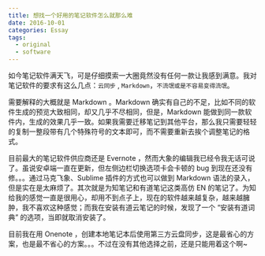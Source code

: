 ```yaml
---
title: 想找一个好用的笔记软件怎么就那么难
date: 2016-10-01
categories: Essay
tags:
  - original
  - software
---
```


如今笔记软件满天飞，可是仔细摸索一大圈竟然没有任何一款让我感到满意。我对笔记软件的要求有这么几点：`云同步` , `Markdown`，`不流氓或是不容易变得流氓`。

需要解释的大概就是 Markdown 。Markdown 确实有自己的不足，比如不同的软件生成的预览大致相同，却又几乎不尽相同，但是，Markdown 能做到同一款软件内，生成的效果几乎一致。如果我需要迁移笔记到其他平台，那么我只需要轻轻的复制一整段带有几个特殊符号的文本即可，而不需要重新去挨个调整笔记的格式。

目前最大的笔记软件供应商还是 Evernote ，然而大象的编辑我已经令我无话可说了。虽说安卓端一直在更新，但左侧边栏切换选项卡会卡顿的 bug 到现在还没有修。。。通过马克飞象、Sublime 插件的方式也可以做到 Markdown 语法的录入，但是实在是太麻烦了。其次就是为知笔记和有道笔记这类高仿 EN 的笔记了。为知给我的感觉一直是很用心，却用不到点子上，现在的软件越来越复杂，越来越臃肿，我不喜欢这种感觉；而我在安装有道云笔记的时候，发现了一个 “安装有道词典” 的选项，当即就取消安装了。

目前我在用 Onenote ，创建本地笔记本后使用第三方云盘同步，这是最省心的方案，也是最不省心的方案。。。不过在没有其他选择之前，还是只能用着这个啊~
